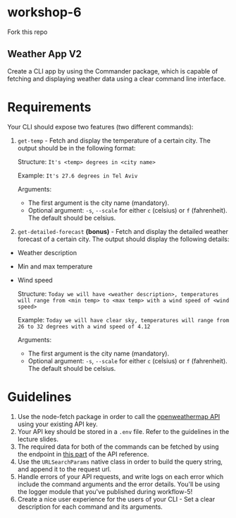 # workshop-6

Fork this repo

## Weather App V2

Create a CLI app by using the Commander package, which is capable of fetching and displaying weather data using a clear command line interface.

# Requirements

Your CLI should expose two features (two different commands):

1. `get-temp` - Fetch and display the temperature of a certain city.
   The output should be in the following format:

   Structure: `It's <temp> degrees in <city name>`

   Example: `It's 27.6 degrees in Tel Aviv`

   Arguments:

   - The first argument is the city name (mandatory).
   - Optional argument: `-s`, `--scale` for either `c` (celsius) or `f` (fahrenheit). The default should be celsius.

1. `get-detailed-forecast` **(bonus)** - Fetch and display the detailed weather forecast of a certain city.
   The output should display the following details:

- Weather description
- Min and max temperature
- Wind speed

  Structure: `Today we will have <weather description>, temperatures will range from <min temp> to <max temp> with a wind speed of <wind speed>`

  Example: `Today we will have clear sky, temperatures will range from 26 to 32 degrees with a wind speed of 4.12`

  Arguments:

  - The first argument is the city name (mandatory).
  - Optional argument: `-s`, `--scale` for either `c` (celsius) or `f` (fahrenheit). The default should be celsius.

# Guidelines

1. Use the node-fetch package in order to call the [openweathermap API](https://openweathermap.org/api) using your existing API key.
2. Your API key should be stored in a `.env` file. Refer to the guidelines in the lecture slides.
3. The required data for both of the commands can be fetched by using the endpoint in [this part](https://openweathermap.org/current#name) of the API reference.
4. Use the `URLSearchParams` native class in order to build the query string, and append it to the request url.
5. Handle errors of your API requests, and write logs on each error which include the command arguments and the error details. You'll be using the logger module that you've published during workflow-5!
6. Create a nice user experience for the users of your CLI - Set a clear description for each command and its arguments.
